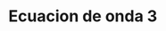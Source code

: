 <!-- generated by markdown-notes-tree -->

# Ecuacion de onda 3

<!-- optional markdown-notes-tree directory description starts here -->

<!-- optional markdown-notes-tree directory description ends here -->


